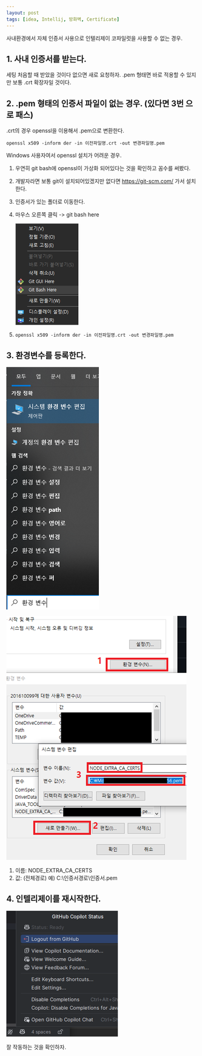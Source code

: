 ```yaml
---
layout: post
tags: [idea, Intellij, 방화벽, Certificate]
---
```


사내환경에서 자체 인증서 사용으로 인텔리제이 코파일럿을 사용할 수 없는 경우.

## 1. 사내 인증서를 받는다.
세팅 처음할 때 받았을 것이다 없으면 새로 요청하자.
.pem 형태면 바로 적용할 수 있지만 보통 .crt 확장자일 것이다.

## 2. .pem 형태의 인증서 파일이 없는 경우. (있다면 3번 으로 패스)

.crt의 경우 openssl을 이용해서 .pem으로 변환한다.
```
openssl x509 -inform der -in 이전파일명.crt -out 변경파일명.pem
```
Windows 사용자여서 openssl 설치가 어려운 경우.
1. 우연히 git bash에 openssl이 가상화 되어있다는 것을 확인하고 꼼수를 써봤다.
1. 개발자라면 보통 git이 설치되어있겠지만 없다면 https://git-scm.com/ 가서 설치한다.
1. 인증서가 있는 폴더로 이동한다.
1. 마우스 오른쪽 클릭 -> git bash here

   ![i](/file/blog/2024-02-15-001.png)
   
1.
   ```
   openssl x509 -inform der -in 이전파일명.crt -out 변경파일명.pem
   ```

## 3. 환경변수를 등록한다.

![i](/file/blog/2024-02-15-002.png)

![i](/file/blog/2024-02-15-003.png)

1. 이름: NODE_EXTRA_CA_CERTS
2. 값: (전체경로) 예) C:\인증서경로\인증서.pem

## 4. 인텔리제이를 재시작한다.

![i](/file/blog/2024-02-15-004.png)

잘 작동하는 것을 확인하자.
